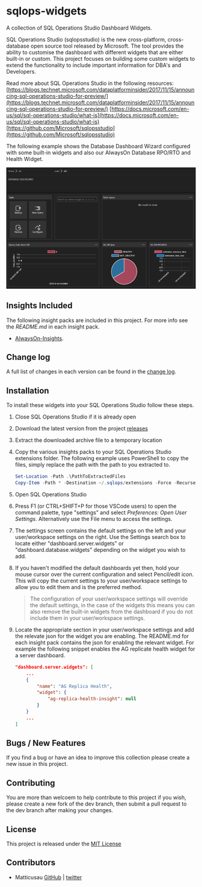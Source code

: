 # sqlops-widgets

A collection of SQL Operations Studio Dashboard Widgets.

SQL Operations Studio (sqlopsstudio) is the new cross-platform, cross-database open source tool released by Microsoft. The tool provides the ability to customise the dashboard with different widgets that are either built-in or custom. This project focuses on building some custom widgets to extend the functionality to include important information for DBA's and Developers.

Read more about SQL Operations Studio in the following resources:
[https://blogs.technet.microsoft.com/dataplatforminsider/2017/11/15/announcing-sql-operations-studio-for-preview/](https://blogs.technet.microsoft.com/dataplatforminsider/2017/11/15/announcing-sql-operations-studio-for-preview/)
[https://docs.microsoft.com/en-us/sql/sql-operations-studio/what-is](https://docs.microsoft.com/en-us/sql/sql-operations-studio/what-is)
[https://github.com/Microsoft/sqlopsstudio](https://github.com/Microsoft/sqlopsstudio)

The following example shows the Database Dashboard Wizard configured with some built-in widgets and also our AlwaysOn Database RPO/RTO and Health Widget.

![Database Dashboard](Docs/images/database-dashboard.png)

## Insights Included

The following insight packs are included in this project. For more info see the _README.md_ in each insight pack.

* [AlwaysOn-Insights](./alwayson-insights/README.md).

## Change log

A full list of changes in each version can be found in the [change log](./CHANGELOG.md).

## Installation

To install these widgets into your SQL Operations Studio follow these steps.

1. Close SQL Operations Studio if it is already open

1. Download the latest version from the project [releases](https://github.com/Matticusau/sqlops-widgets/releases)

1. Extract the downloaded archive file to a temporary location

1. Copy the various insights packs to your SQL Operations Studio extensions folder. The following example uses PowerShell to copy the files, simply replace the path with the path to you extracted to.

    ```PowerShell
    Set-Location -Path .\PathToExtractedFiles
    Copy-Item -Path * -Destination ~/.sqlops/extensions -Force -Recurse
    ```

1. Open SQL Operations Studio

1. Press F1 (or CTRL+SHIFT+P for those VSCode users) to open the command palette, type "settings" and select *Preferences: Open User Settings*. Alternatively use the File menu to access the settings.

1. The settings screen contains the default settings on the left and your user/workspace settings on the right. Use the Settings search box to locate either "dashboard.server.widgets" or "dashboard.database.widgets" depending on the widget you wish to add.

1. If you haven't modified the default dashboards yet then, hold your mouse cursor over the current configuration and select Pencil/edit icon. This will copy the current settings to your user/workspace settings to allow you to edit them and is the preferred method.

    > The configuration of your user/workspace settings will override the default settings, in the case of the widgets this means you can also remove the built-in widgets from the dashboard if you do not include them in your user/workspace settings.

1. Locate the appropriate section in your user/workspace settings and add the relevate json for the widget you are enabling. The README.md for each insight pack contains the json for enabling the relevant widget. For example the following snippet enables the AG replicate health widget for a server dashboard.

    ```json
    "dashboard.server.widgets": [
        ...
        {
            "name": "AG Replica Health",
            "widget": {
                "ag-replica-health-insight": null
            }
        }
        ...
    ]
    ```

## Bugs / New Features

If you find a bug or have an idea to improve this collection please create a new issue in this project.

## Contributing

You are more than welcoem to help contribute to this project if you wish, please create a new fork of the dev branch, then submit a pull request to the dev branch after making your changes.

## License

This project is released under the [MIT License](https://github.com/Matticusau/sqlops-widgets/blob/master/LICENSE)

## Contributors

* Matticusau [GitHub](https://github.com/Matticusau) | [twitter](https://twitter.com/matticusau)